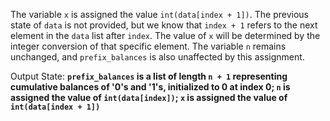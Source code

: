 The variable `x` is assigned the value `int(data[index + 1])`. The previous state of `data` is not provided, but we know that `index + 1` refers to the next element in the `data` list after `index`. The value of `x` will be determined by the integer conversion of that specific element. The variable `n` remains unchanged, and `prefix_balances` is also unaffected by this assignment.

Output State: **`prefix_balances` is a list of length `n + 1` representing cumulative balances of '0's and '1's, initialized to 0 at index 0; `n` is assigned the value of `int(data[index])`; `x` is assigned the value of `int(data[index + 1])`**